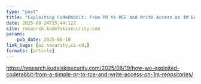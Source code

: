 ```yaml
---
type: "post"
title: "Exploiting CodeRabbit: From PR to RCE and Write Access on 1M Repos"
date: 2025-08-24T15:44:12Z
site: research.kudelskisecurity.com
params:
    pub_date: 2025-08-19
link_tags: [ai security,ci-cd,]
formats: [article]
---
```

https://research.kudelskisecurity.com/2025/08/19/how-we-exploited-coderabbit-from-a-simple-pr-to-rce-and-write-access-on-1m-repositories/
